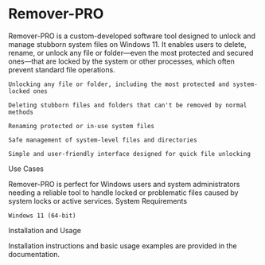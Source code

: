 # Remover-PRO
Remover-PRO is a custom-developed software tool designed to unlock and manage stubborn system files on Windows 11. It enables users to delete, rename, or unlock any file or folder—even the most protected and secured ones—that are locked by the system or other processes, which often prevent standard file operations.




    Unlocking any file or folder, including the most protected and system-locked ones

    Deleting stubborn files and folders that can't be removed by normal methods

    Renaming protected or in-use system files

    Safe management of system-level files and directories

    Simple and user-friendly interface designed for quick file unlocking

Use Cases

Remover-PRO is perfect for Windows users and system administrators needing a reliable tool to handle locked or problematic files caused by system locks or active services.
System Requirements

    Windows 11 (64-bit)

Installation and Usage

Installation instructions and basic usage examples are provided in the documentation.
